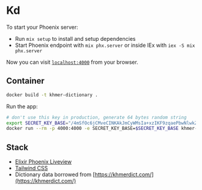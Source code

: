 # Kd

To start your Phoenix server:

- Run `mix setup` to install and setup dependencies
- Start Phoenix endpoint with `mix phx.server` or inside IEx with `iex -S mix phx.server`

Now you can visit [`localhost:4000`](http://localhost:4000) from your browser.

## Container

```bash
docker build -t khmer-dictionary .
```

Run the app:

```bash
# don't use this key in production, generate 64 bytes random string
export SECRET_KEY_BASE="/4mSfOc6jCMveCINKAkJmCyWMsIa+xzIKF9zqaePbwNlwkZSuFDqMxhhWYdy77et"
docker run --rm -p 4000:4000 -e SECRET_KEY_BASE=$SECRET_KEY_BASE khmer-dictionary
```

## Stack

- [Elixir Phoenix Liveview](https://hexdocs.pm/phoenix_live_view/welcome.html)
- [Tailwind CSS](https://tailwindcss.com/docs/installation)
- Dictionary data borrowed from [https://khmerdict.com/](https://khmerdict.com/)
